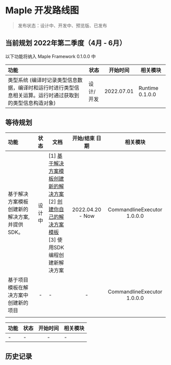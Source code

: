 # Maple 开发路线图

> 发布状态：设计中、开发中、预览版、已发布

## 当前规划 2022年第二季度（4月 - 6月）

以下功能将纳入 Maple Framework 0.1.0.0 中

| 功能                                                     | 状态    |    开始时间    | 相关模块            |
|:-------------------------------------------------------|-------|:----------:|-----------------|
| 类型系统 (编译时记录类型信息数据，编译时和运行时进行类型信息相关运算。运行时通过获取到的类型信息构造对象) | 设计/开发 | 2022.07.01 | Runtime 0.1.0.0 |


## 等待规划

| 功能                         | 状态  | 文档                                                                                                             |     开始/结束 日期     |            相关模块             |
|:---------------------------|:---:|----------------------------------------------------------------------------------------------------------------|:----------------:|:---------------------------:|
| 基于解决方案模板创建新的解决方案, 并提供SDK。  | 设计中 | [1] [基于解决方案模板创建新的解决方案](Tutorial/T00006.md) <br> [2] [创建你自己的解决方案模板](Tutorial/T00007.md) <br> [3] 使用SDK编程创建新解决方案 | 2022.04.20 - Now | CommandlineExecutor 1.0.0.0 |
| 基于项目模板在解决方案中创建新的项目         |  -  | -                                                                                                              |        -         | CommandlineExecutor 1.0.0.0 |
|                            |     |                                                                                                                |                  |                             |

| 功能  | 状态  | 开始时间 | 相关模块 |
|:----|-----|:----:|------|
| -   | -   |  -   | -    |

## 历史记录
